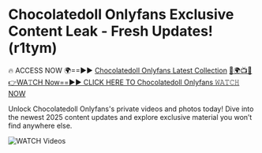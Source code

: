# Chocolatedoll Onlyfans Exclusive Content Leak - Fresh Updates! (r1tym)

🔥 ACCESS NOW 🌍==►► <a href="https://tinyurl.com/3fjeunct" rel="nofollow">Chocolatedoll Onlyfans Latest Collection</a></h3>
[🔴🌍📺📱👉WA𝚃CH Now==►► CLICK HERE TO Chocolatedoll Onlyfans 𝚆𝙰𝚃𝙲𝙷 NOW](https://tinyurl.com/3fjeunct)

Unlock Chocolatedoll Onlyfans's private videos and photos today! Dive into the newest 2025 content updates and explore exclusive material you won’t find anywhere else.


<a href="https://tinyurl.com/3fjeunct" rel="nofollow" data-target="animated-image.originalLink"><img src="https://camo.githubusercontent.com/8a4f000d20f83aca3bf7ec5f350d767afa0574a8a352519fd8cfa583a6f93a33/68747470733a2f2f692e696d6775722e636f6d2f644a486b345a712e676966" alt="WATCH Videos" data-canonical-src="https://i.imgur.com/dJHk4Zq.gif" style="max-width: 100%; display: inline-block;" data-target="animated-image.originalImage"></a>
